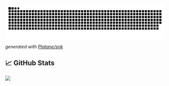 

![github contribution grid snake animation](https://raw.githubusercontent.com/platane/platane/output/github-contribution-grid-snake.svg)

_generated with [Platane/snk](https://github.com/Platane/snk)_

## &#x1f4c8; GitHub Stats

<a href="https://github.com/medeirosleandro">
  <img align="center" src="https://github-readme-stats.vercel.app/api/top-langs/?username=medeirosleandro&hide=html,css&title_color=ffffff&text_color=c9cacc&icon_color=2bbc8a&bg_color=1d1f21" />
</a>
